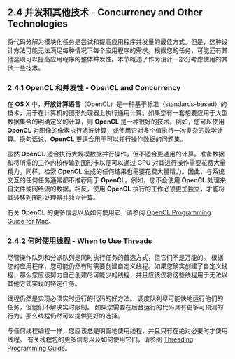 ## 2.4 并发和其他技术 - Concurrency and Other Technologies

将代码分解为模块化任务是尝试和提高应用程序并发量的最佳方式。但是，这种设计方法可能无法满足每种情况下每个应用程序的需求。根据您的任务，可能还有其他选项可以提高应用程序的整体并发性。本节概述了作为设计一部分考虑使用的其他一些技术。

### 2.4.1 OpenCL 和并发性 - OpenCL and Concurrency
在 **OS X** 中，**开放计算语言**（OpenCL）是一种基于标准（standards-based）的技术，用于在计算机的图形处理器上执行通用计算。如果您有一套想要应用于大型数据集合的明确定义的计算，则 **OpenCL** 是一种很好的技术。例如，您可以使用 **OpenCL** 对图像的像素执行滤波计算，或使用它对多个值执行一次复杂的数学计算。换句话说，**OpenCL** 更适合用于可以并行操作数据的问题集。

虽然 **OpenCL** 适合执行大规模数据并行操作，但不适合更通用的计算。准备数据和将所需的工作内核传输到图形卡以便可以通过 GPU 对其进行操作需要花费大量精力。同样，检索 **OpenCL** 生成的任何结果也需要花费大量精力。因此，与系统交互的任何任务通常都不推荐用于 **OpenCL**。例如，您不会使用 **OpenCL** 处理来自文件或网络流的数据。相反，使用 **OpenCL** 执行的工作必须更加独立，才能将其转移到图形处理器并独立计算。

有关 **OpenCL** 的更多信息以及如何使用它，请参阅 [OpenCL Programming Guide for Mac](https://developer.apple.com/library/content/documentation/Performance/Conceptual/OpenCL_MacProgGuide/Introduction/Introduction.html#//apple_ref/doc/uid/TP40008312)。

### 2.4.2 何时使用线程 - When to Use Threads
尽管操作队列和分派队列是同时执行任务的首选方式，但它们不是万能的。 根据您的应用程序，您可能仍然有时需要创建自定义线程。如果您确实创建了自定义线程，那么您应该努力自己创建尽可能少的线程，并且应该仅将这些线程用于无法以其他方式实现的特定任务。

线程仍然是实现必须实时运行的代码的好方法。 调度队列尽可能快地运行他们的任务，但他们不解决实时限制。 如果您需要在后台运行的代码具有更多可预测的行为，那么线程仍然可以提供更好的选择。

与任何线程编程一样，您应该总是明智地使用线程，并且只有在绝对必要时才使用线程。 有关线程包的更多信息以及如何使用它们，请参阅 [Threading Programming Guide](https://developer.apple.com/library/content/documentation/Cocoa/Conceptual/Multithreading/Introduction/Introduction.html#//apple_ref/doc/uid/10000057i)。
